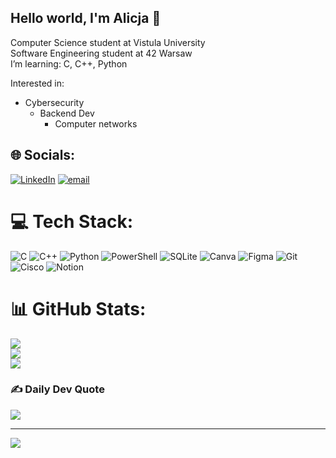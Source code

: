 ## Hello world, I'm Alicja 👋

Computer Science student at Vistula University<br/>
Software Engineering student at 42 Warsaw<br/>
I’m learning: C, C++, Python

Interested in:
   - Cybersecurity
      - Backend Dev
         - Computer networks  


## 🌐 Socials:
[![LinkedIn](https://img.shields.io/badge/LinkedIn-%230077B5.svg?logo=linkedin&logoColor=white)](https://www.linkedin.com/in/alicjastefańska) 
[![email](https://img.shields.io/badge/Email-D14836?logo=gmail&logoColor=white)](mailto:alicja.stefanska44@gmail.com) 

# 💻 Tech Stack:
![C](https://img.shields.io/badge/c-%2300599C.svg?style=for-the-badge&logo=c&logoColor=white) ![C++](https://img.shields.io/badge/c++-%2300599C.svg?style=for-the-badge&logo=c%2B%2B&logoColor=white) ![Python](https://img.shields.io/badge/python-3670A0?style=for-the-badge&logo=python&logoColor=ffdd54) ![PowerShell](https://img.shields.io/badge/PowerShell-%235391FE.svg?style=for-the-badge&logo=powershell&logoColor=white) ![SQLite](https://img.shields.io/badge/sqlite-%2307405e.svg?style=for-the-badge&logo=sqlite&logoColor=white) ![Canva](https://img.shields.io/badge/Canva-%2300C4CC.svg?style=for-the-badge&logo=Canva&logoColor=white) ![Figma](https://img.shields.io/badge/figma-%23F24E1E.svg?style=for-the-badge&logo=figma&logoColor=white) ![Git](https://img.shields.io/badge/git-%23F05033.svg?style=for-the-badge&logo=git&logoColor=white) ![Cisco](https://img.shields.io/badge/cisco-%23049fd9.svg?style=for-the-badge&logo=cisco&logoColor=black) ![Notion](https://img.shields.io/badge/Notion-%23000000.svg?style=for-the-badge&logo=notion&logoColor=white)
# 📊 GitHub Stats:
![](https://github-readme-stats.vercel.app/api?username=Alaxea&theme=merko&hide_border=false&include_all_commits=false&count_private=false)<br/>
![](https://nirzak-streak-stats.vercel.app/?user=Alaxea&theme=merko&hide_border=false)<br/>
![](https://github-readme-stats.vercel.app/api/top-langs/?username=Alaxea&theme=merko&hide_border=false&include_all_commits=false&count_private=false&layout=compact)

### ✍️ Daily Dev Quote
![](https://quotes-github-readme.vercel.app/api?type=horizontal&theme=radical)

---
[![](https://visitcount.itsvg.in/api?id=Alaxea&icon=0&color=0)](https://visitcount.itsvg.in)

<!-- Proudly created with GPRM ( https://gprm.itsvg.in ) -->
